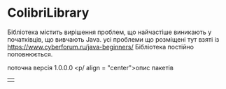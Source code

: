 # ColibriLibrary
Бібліотека містить вирішення проблем, що найчастіше виникають у початківців, що вивчають Java. усі проблеми що розміщені тут взяті із https://www.cyberforum.ru/java-beginners/ 
Бібліотека постійно поповнюється.

поточна версія 1.0.0.0
<p/ align = "center">опис пакетів
<table>
  <tr>
    <td></td>
  </tr>
</table>
